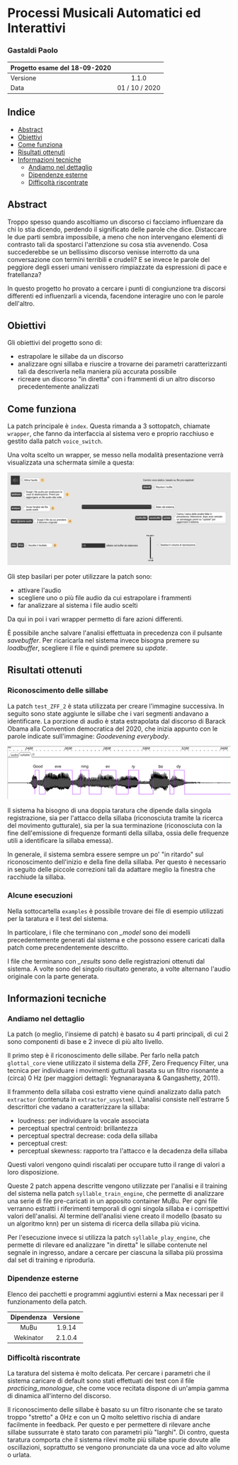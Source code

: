 # Processi Musicali Automatici ed Interattivi

### Gastaldi Paolo

| Progetto esame del 18-09-2020 | |
| :- | :-: |
| Versione | 1.1.0 |
| Data | 01 / 10 / 2020 |

## Indice

+ [Abstract](#abstract)
+ [Obiettivi](#obiettivi)
+ [Come funziona](#come-funziona)
+ [Risultati ottenuti](#risultati-ottenuti)
+ [Informazioni tecniche](#informazioni-tecniche)
    - [Andiamo nel dettaglio](#andiamo-nel-dettaglio)
    - [Dipendenze esterne](#dipendenze-esterne)
    - [Difficoltà riscontrate](#difficoltà-riscontrate)

## Abstract

Troppo spesso quando ascoltiamo un discorso ci facciamo influenzare da chi lo stia dicendo, perdendo il significato delle parole che dice. Distaccare le due parti sembra impossibile, a meno che non intervengano elementi di contrasto tali da spostarci l'attenzione su cosa stia avvenendo. Cosa succederebbe se un bellissimo discorso venisse interrotto da una conversazione con termini terribili e crudeli? E se invece le parole del peggiore degli esseri umani venissero rimpiazzate da espressioni di pace e fratellanza?

In questo progetto ho provato a cercare i punti di congiunzione tra discorsi differenti ed influenzarli a vicenda, facendone interagire uno con le parole dell'altro.

## Obiettivi

Gli obiettivi del progetto sono di:

- estrapolare le sillabe da un discorso
- analizzare ogni sillaba e riuscire a trovarne dei parametri caratterizzanti tali da descriverla nella maniera più accurata possibile
- ricreare un discorso "in diretta" con i frammenti di un altro discorso precedentemente analizzati

## Come funziona

La patch principale è ```index```. Questa rimanda a 3 sottopatch, chiamate ```wrapper```, che fanno da interfaccia al sistema vero e proprio racchiuso e gestito dalla patch ```voice_switch```.

Una volta scelto un wrapper, se messo nella modalità presentazione verrà visualizzata una schermata simile a questa:

![Wrapper](./images/wrapper_1.png)

Gli step basilari per poter utilizzare la patch sono:
- attivare l'audio
- scegliere uno o più file audio da cui estrapolare i frammenti
- far analizzare al sistema i file audio scelti

Da qui in poi i vari wrapper permetto di fare azioni differenti.

È possibile anche salvare l'analisi effettuata in precedenza con il pulsante *savebuffer*. Per ricaricarla nel sistema invece bisogna premere su *loadbuffer*, scegliere il file e quindi premere su *update*.

## Risultati ottenuti

### Riconoscimento delle sillabe

La patch ```test_ZFF_2``` è stata utilizzata per creare l'immagine successiva. In seguito sono state aggiunte le sillabe che i vari segmenti andavano a identificare. La porzione di audio è stata estrapolata dal discorso di Barack Obama alla Convention democratica del 2020, che inizia appunto con le parole indicate sull'immagine: *Goodevening everybody*.

![Syllable recognition](./images/goodevening_everybody_obama.png)

Il sistema ha bisogno di una doppia taratura che dipende dalla singola registrazione, sia per l'attacco della sillaba (riconosciuta tramite la ricerca del movimento gutturale), sia per la sua terminazione (riconosciuta con la fine dell'emissione di frequenze formanti della sillaba, ossia delle frequenze utili a identificare la sillaba emessa).

In generale, il sistema sembra essere sempre un po' "in ritardo" sul riconoscimento dell'inizio e della fine della sillaba. Per questo è necessario in seguito delle piccole correzioni tali da adattare meglio la finestra che racchiude la sillaba.

### Alcune esecuzioni

Nella sottocartella ```examples``` è possibile trovare dei file  di esempio utilizzati per la taratura e il test del sistema.

In particolare, i file che terminano con *_model* sono dei modelli precedentemente generati dal sistema e che possono essere caricati dalla patch  come precendentemente descritto.

I file che terminano con *_results* sono delle registrazioni ottenuti dal sistema. A volte sono del singolo risultato generato, a volte alternano l'audio originale con la parte generata.

## Informazioni tecniche

### Andiamo nel dettaglio

La patch (o meglio, l'insieme di patch) è basato su 4 parti principali, di cui 2 sono componenti di base e 2 invece di più alto livello.

Il primo step è il riconoscimento delle sillabe. Per farlo nella patch ```glottal_core``` viene utilizzato il sistema della ZFF, Zero Frequency Filter, una tecnica per individuare i movimenti gutturali basata su un filtro risonante a (circa) 0 Hz (per maggiori dettagli: Yegnanarayana & Gangashetty, 2011).

Il frammento della sillaba così estratto viene quindi analizzato dalla patch ```extractor``` (contenuta in ```extractor_usystem```). L'analisi consiste nell'estrarre 5 descrittori che vadano a caratterizzare la sillaba:

- loudness: per individuare la vocale associata
- perceptual spectral centroid: brillantezza
- perceptual spectral decrease: coda della sillaba
- perceptual crest:
- perceptual skewness: rapporto tra l'attacco e la decadenza della sillaba

Questi valori vengono quindi riscalati per occupare tutto il range di valori a loro disposizione.

Queste 2 patch appena descritte vengono utilizzate per l'analisi e il training del sistema nella patch ```syllable_train_engine```, che permette di analizzare una serie di file pre-caricati in un apposito container MuBu. Per ogni file verranno estratti i riferimenti temporali di ogni singola sillaba e i corrispettivi valori dell'analisi. Al termine dell'analisi viene creato il modello (basato su un algoritmo knn) per un sistema di ricerca della sillaba più vicina.

Per l'esecuzione invece si utilizza la patch ```syllable_play_engine```, che permette di rilevare ed analizzare "in diretta" le sillabe contenute nel segnale in ingresso, andare a cercare per ciascuna la sillaba più prossima dal set di training e riprodurla. 

### Dipendenze esterne

Elenco dei pacchetti e programmi aggiuntivi esterni a Max necessari per il funzionamento della patch.

| Dipendenza | Versione |
| :-: | :-: |
| MuBu| 1.9.14 |
| Wekinator | 2.1.0.4 |

### Difficoltà riscontrate

La taratura del sistema è molto delicata. Per cercare i parametri che il sistema caricare di default sono stati effettuati dei test con il file *practicing_monologue*, che come voce recitata dispone di un'ampia gamma di dinamica all'interno del discorso.

Il riconoscimento delle sillabe è basato su un filtro risonante che se tarato troppo "stretto" a 0Hz e con un Q molto selettivo rischia di andare facilmente in feedback. Per questo e per permettere di rilevare anche sillabe sussurrate è stato tarato con parametri più "larghi".
Di contro, questa taratura comporta che il sistema rilevi molte più sillabe spurie dovute alle oscillazioni, soprattutto se vengono pronunciate da una voce ad alto volume o urlata.